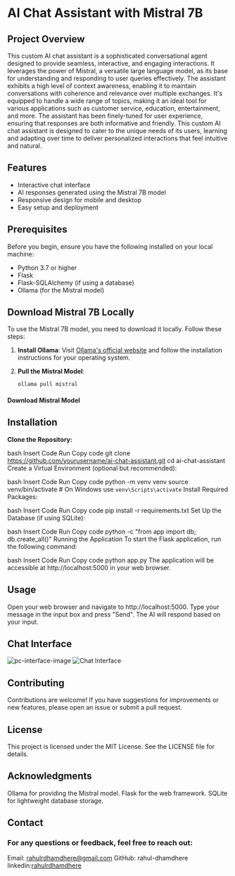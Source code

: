 # AI Chat Assistant with Mistral 7B



## Project Overview

 This custom AI chat assistant is a sophisticated conversational agent designed to provide seamless, interactive, and engaging interactions. It leverages the power of Mistral, a versatile large language model, as its base for understanding and responding to user queries effectively. The assistant exhibits a high level of context awareness, enabling it to maintain conversations with coherence and relevance over multiple exchanges. It's equipped to handle a wide range of topics, making it an ideal tool for various applications such as customer service, education, entertainment, and more. The assistant has been finely-tuned for user experience, ensuring that responses are both informative and friendly. This custom AI chat assistant is designed to cater to the unique needs of its users, learning and adapting over time to deliver personalized interactions that feel intuitive and natural.

## Features

- Interactive chat interface
- AI responses generated using the Mistral 7B model
- Responsive design for mobile and desktop
- Easy setup and deployment

## Prerequisites

Before you begin, ensure you have the following installed on your local machine:

- Python 3.7 or higher
- Flask
- Flask-SQLAlchemy (if using a database)
- Ollama (for the Mistral model)

## Download Mistral 7B Locally

To use the Mistral 7B model, you need to download it locally. Follow these steps:

1. **Install Ollama**: Visit [Ollama's official website](https://ollama.ai/) and follow the installation instructions for your operating system.

2. **Pull the Mistral Model**:
   ```bash
   ollama pull mistral
#### Download Mistral Model

## Installation
**Clone the Repository:**

bash
Insert Code
Run
Copy code
git clone https://github.com/yourusername/ai-chat-assistant.git
cd ai-chat-assistant
Create a Virtual Environment (optional but recommended):

bash
Insert Code
Run
Copy code
python -m venv venv
source venv/bin/activate  # On Windows use `venv\Scripts\activate`
Install Required Packages:

bash
Insert Code
Run
Copy code
pip install -r requirements.txt
Set Up the Database (if using SQLite):

bash
Insert Code
Run
Copy code
python -c "from app import db; db.create_all()"
Running the Application
To start the Flask application, run the following command:

bash
Insert Code
Run
Copy code
python app.py
The application will be accessible at http://localhost:5000 in your web browser.

## Usage
Open your web browser and navigate to http://localhost:5000.
Type your message in the input box and press "Send".
The AI will respond based on your input.
## Chat Interface
![pc-interface-image](/images/pcview.png)
![Chat Interface](/images/mobileview.png)
## Contributing
Contributions are welcome! If you have suggestions for improvements or new features, please open an issue or submit a pull request.

## License
This project is licensed under the MIT License. See the LICENSE file for details.

## Acknowledgments
Ollama for providing the Mistral model.
Flask for the web framework.
SQLite for lightweight database storage.

## Contact
### For any questions or feedback, feel free to reach out:

Email: rahulrdhamdhere@gmail.com
GitHub: rahul-dhamdhere
linkedin:[rahulrdhamdhere](https://www.linkedin.com/in/rahulrdhamdhere/)